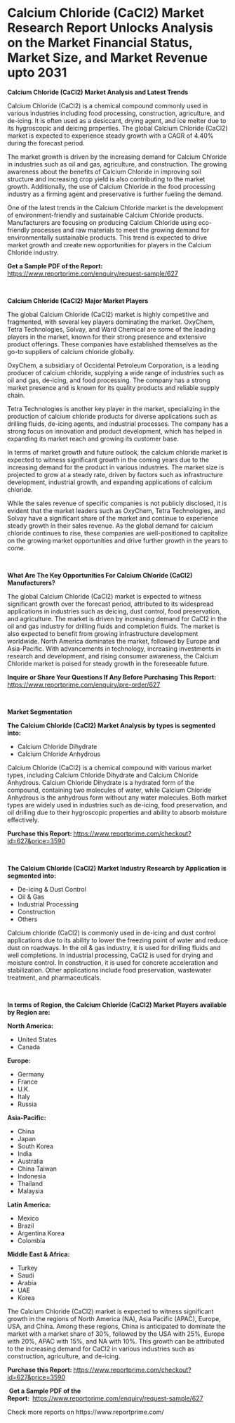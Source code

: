 <p><h1>Calcium Chloride (CaCl2) Market Research Report Unlocks Analysis on the Market Financial Status, Market Size, and Market Revenue upto 2031</h1></p><p><strong>Calcium Chloride (CaCl2) Market Analysis and Latest Trends</strong></p>
<p><p>Calcium Chloride (CaCl2) is a chemical compound commonly used in various industries including food processing, construction, agriculture, and de-icing. It is often used as a desiccant, drying agent, and ice melter due to its hygroscopic and deicing properties. The global Calcium Chloride (CaCl2) market is expected to experience steady growth with a CAGR of 4.40% during the forecast period.</p><p>The market growth is driven by the increasing demand for Calcium Chloride in industries such as oil and gas, agriculture, and construction. The growing awareness about the benefits of Calcium Chloride in improving soil structure and increasing crop yield is also contributing to the market growth. Additionally, the use of Calcium Chloride in the food processing industry as a firming agent and preservative is further fueling the demand.</p><p>One of the latest trends in the Calcium Chloride market is the development of environment-friendly and sustainable Calcium Chloride products. Manufacturers are focusing on producing Calcium Chloride using eco-friendly processes and raw materials to meet the growing demand for environmentally sustainable products. This trend is expected to drive market growth and create new opportunities for players in the Calcium Chloride industry.</p></p>
<p><strong>Get a Sample PDF of the Report:&nbsp;</strong> <a href="https://www.reportprime.com/enquiry/request-sample/627">https://www.reportprime.com/enquiry/request-sample/627</a></p>
<p>&nbsp;</p>
<p><strong>Calcium Chloride (CaCl2) Major Market Players</strong></p>
<p><p>The global Calcium Chloride (CaCl2) market is highly competitive and fragmented, with several key players dominating the market. OxyChem, Tetra Technologies, Solvay, and Ward Chemical are some of the leading players in the market, known for their strong presence and extensive product offerings. These companies have established themselves as the go-to suppliers of calcium chloride globally.</p><p>OxyChem, a subsidiary of Occidental Petroleum Corporation, is a leading producer of calcium chloride, supplying a wide range of industries such as oil and gas, de-icing, and food processing. The company has a strong market presence and is known for its quality products and reliable supply chain.</p><p>Tetra Technologies is another key player in the market, specializing in the production of calcium chloride products for diverse applications such as drilling fluids, de-icing agents, and industrial processes. The company has a strong focus on innovation and product development, which has helped in expanding its market reach and growing its customer base.</p><p>In terms of market growth and future outlook, the calcium chloride market is expected to witness significant growth in the coming years due to the increasing demand for the product in various industries. The market size is projected to grow at a steady rate, driven by factors such as infrastructure development, industrial growth, and expanding applications of calcium chloride.</p><p>While the sales revenue of specific companies is not publicly disclosed, it is evident that the market leaders such as OxyChem, Tetra Technologies, and Solvay have a significant share of the market and continue to experience steady growth in their sales revenue. As the global demand for calcium chloride continues to rise, these companies are well-positioned to capitalize on the growing market opportunities and drive further growth in the years to come.</p></p>
<p>&nbsp;</p>
<p><strong>What Are The Key Opportunities For Calcium Chloride (CaCl2) Manufacturers?</strong></p>
<p><p>The global Calcium Chloride (CaCl2) market is expected to witness significant growth over the forecast period, attributed to its widespread applications in industries such as deicing, dust control, food preservation, and agriculture. The market is driven by increasing demand for CaCl2 in the oil and gas industry for drilling fluids and completion fluids. The market is also expected to benefit from growing infrastructure development worldwide. North America dominates the market, followed by Europe and Asia-Pacific. With advancements in technology, increasing investments in research and development, and rising consumer awareness, the Calcium Chloride market is poised for steady growth in the foreseeable future.</p></p>
<p><strong>Inquire or Share Your Questions If Any Before Purchasing This Report:</strong> <a href="https://www.reportprime.com/enquiry/pre-order/627">https://www.reportprime.com/enquiry/pre-order/627</a></p>
<p>&nbsp;</p>
<p><strong>Market Segmentation</strong></p>
<p><strong>The Calcium Chloride (CaCl2) Market Analysis by types is segmented into:</strong></p>
<p><ul><li>Calcium Chloride Dihydrate</li><li>Calcium Chloride Anhydrous</li></ul></p>
<p><p>Calcium Chloride (CaCl2) is a chemical compound with various market types, including Calcium Chloride Dihydrate and Calcium Chloride Anhydrous. Calcium Chloride Dihydrate is a hydrated form of the compound, containing two molecules of water, while Calcium Chloride Anhydrous is the anhydrous form without any water molecules. Both market types are widely used in industries such as de-icing, food preservation, and oil drilling due to their hygroscopic properties and ability to absorb moisture effectively.</p></p>
<p><strong>Purchase this Report:&nbsp;</strong><a href="https://www.reportprime.com/checkout?id=627&price=3590">https://www.reportprime.com/checkout?id=627&price=3590</a></p>
<p>&nbsp;</p>
<p><strong>The Calcium Chloride (CaCl2) Market Industry Research by Application is segmented into:</strong></p>
<p><ul><li>De-icing & Dust Control</li><li>Oil & Gas</li><li>Industrial Processing</li><li>Construction</li><li>Others</li></ul></p>
<p><p>Calcium chloride (CaCl2) is commonly used in de-icing and dust control applications due to its ability to lower the freezing point of water and reduce dust on roadways. In the oil & gas industry, it is used for drilling fluids and well completions. In industrial processing, CaCl2 is used for drying and moisture control. In construction, it is used for concrete acceleration and stabilization. Other applications include food preservation, wastewater treatment, and pharmaceuticals.</p></p>
<p>&nbsp;</p>
<p><strong>In terms of Region, the Calcium Chloride (CaCl2) Market Players available by Region are:</strong></p>
<p>
    <p> <strong> North America: </strong>
        <ul>
            <li>United States</li>
            <li>Canada</li>
        </ul>
        </p> 
    <p> <strong> Europe: </strong>
        <ul>
            <li>Germany</li>
            <li>France</li>
            <li>U.K.</li>
            <li>Italy</li>
            <li>Russia</li>
        </ul>
        </p> 
    <p> <strong> Asia-Pacific: </strong>
        <ul>
            <li>China</li>
            <li>Japan</li>
            <li>South Korea</li>
            <li>India</li>
            <li>Australia</li>
            <li>China Taiwan</li>
            <li>Indonesia</li>
            <li>Thailand</li>
            <li>Malaysia</li>
        </ul>
        </p> 
    <p> <strong> Latin America: </strong>
        <ul>
            <li>Mexico</li>
            <li>Brazil</li>
            <li>Argentina Korea</li>
            <li>Colombia</li>
        </ul>
        </p> 
    <p> <strong> Middle East & Africa: </strong>
        <ul>
            <li>Turkey</li>
            <li>Saudi</li>
            <li>Arabia</li>
            <li>UAE</li>
            <li>Korea</li>
        </ul>
    </p>
    </p>
<p><p>The Calcium Chloride (CaCl2) market is expected to witness significant growth in the regions of North America (NA), Asia Pacific (APAC), Europe, USA, and China. Among these regions, China is anticipated to dominate the market with a market share of 30%, followed by the USA with 25%, Europe with 20%, APAC with 15%, and NA with 10%. This growth can be attributed to the increasing demand for CaCl2 in various industries such as construction, agriculture, and de-icing.</p></p>
<p><strong>Purchase this Report: </strong><a href="https://www.reportprime.com/checkout?id=627&price=3590">https://www.reportprime.com/checkout?id=627&price=3590</a></p>
<p>&nbsp;<strong>Get a Sample PDF of the Report:&nbsp;&nbsp;</strong><a href="https://www.reportprime.com/enquiry/request-sample/627">https://www.reportprime.com/enquiry/request-sample/627</a></p>
<p><strong></strong></p>
<p>Check more reports on https://www.reportprime.com/</p>